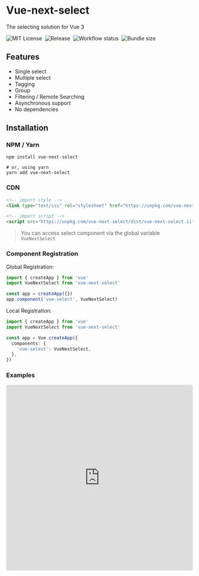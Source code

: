 # Vue-next-select

The selecting solution for Vue 3

![MIT License](https://img.shields.io/github/license/iendeavor/vue-next-select?color=%236f41b8)&nbsp;
![Release](https://img.shields.io/npm/v/vue-next-select?color=%23414db8&label=release)&nbsp;
![Workflow status](https://github.com/iendeavor/vue-next-select/workflows/CI/badge.svg)&nbsp;
![Bundle size](https://img.shields.io/bundlephobia/minzip/vue-next-select)

## Features

- Single select
- Multiple select
- Tagging
- Group
- Filtering / Remote Searching
- Asynchronous support
- No dependencies

## Installation

### NPM / Yarn

```shell
npm install vue-next-select

# or, using yarn
yarn add vue-next-select
```

### CDN

```html
<!-- import style -->
<link type="text/css" rel="stylesheet" href="https://unpkg.com/vue-next-select/dist/index.min.css" />

<!-- import script -->
<script src="https://unpkg.com/vue-next-select/dist/vue-next-select.iife.prod.js"></script>
```

> You can access select component via the global variable `VueNextSelect`

### Component Registration

Global Registration:

```ts
import { createApp } from 'vue'
import VueNextSelect from 'vue-next-select'

const app = createApp({})
app.component('vue-select', VueNextSelect)
```

Local Registration:

```ts
import { createApp } from 'vue'
import VueNextSelect from 'vue-next-select'

const app = Vue.createApp({
  components: {
    'vue-select': VueNextSelect,
  },
})
```

### Examples

<iframe src="https://codesandbox.io/embed/github/iendeavor/vue-next-select/tree/develop/examples?fontsize=14&hidenavigation=1&theme=dark"
  style="width:100%; height:500px; border:0; border-radius: 4px; overflow:hidden;"
  title="vue-next-select-template"
  allow="accelerometer; ambient-light-sensor; camera; encrypted-media; geolocation; gyroscope; hid; microphone; midi; payment; usb; vr; xr-spatial-tracking"
  sandbox="allow-forms allow-modals allow-popups allow-presentation allow-same-origin allow-scripts"
></iframe>
